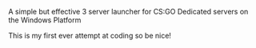 A simple but effective 3 server launcher for CS:GO Dedicated servers on the Windows Platform

This is my first ever attempt at coding so be nice!